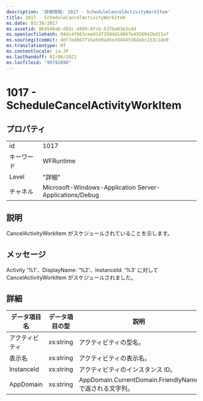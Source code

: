 ```yaml
---
description: '詳細情報: 1017 - ScheduleCancelActivityWorkItem'
title: 1017 - ScheduleCancelActivityWorkItem
ms.date: 03/30/2017
ms.assetid: 864546ab-d65c-4989-8fcb-537ba03a3cdd
ms.openlocfilehash: 04dc4f663ceed1d7350dd14867e4926042bd11af
ms.sourcegitcommit: ddf7edb67715a5b9a45e3dd44536dabc153c1de0
ms.translationtype: HT
ms.contentlocale: ja-JP
ms.lasthandoff: 02/06/2021
ms.locfileid: "99792896"
---
```

# <a name="1017---schedulecancelactivityworkitem"></a>1017 - ScheduleCancelActivityWorkItem

## <a name="properties"></a>プロパティ  
  
|||  
|-|-|  
|id|1017|  
|キーワード|WFRuntime|  
|Level|"詳細"|  
|チャネル|Microsoft-Windows-Application Server-Applications/Debug|  
  
## <a name="description"></a>説明  

 CancelActivityWorkItem がスケジュールされていることを示します。  
  
## <a name="message"></a>メッセージ  

 Activity '%1'、DisplayName: '%2'、InstanceId: '%3' に対して CancelActivityWorkItem がスケジュールされました。  
  
## <a name="details"></a>詳細  
  
|データ項目名|データ項目の型|説明|  
|--------------------|--------------------|-----------------|  
|アクティビティ|xs:string|アクティビティの型名。|  
|表示名|xs:string|アクティビティの表示名。|  
|InstanceId|xs:string|アクティビティのインスタンス ID。|  
|AppDomain|xs:string|AppDomain.CurrentDomain.FriendlyName で返される文字列。|
